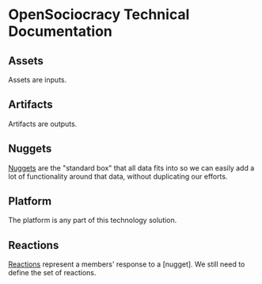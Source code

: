 # OpenSociocracy Technical Documentation

## Assets

Assets are inputs.

## Artifacts

Artifacts are outputs.

## Nuggets

[Nuggets](/technical-docs/nuggets/) are the "standard box" that all data fits into so we can easily add a lot of functionality around that data, without duplicating our efforts.

## Platform

The platform is any part of this technology solution.

## Reactions

[Reactions](/technical-docs/reactions/) represent a members' response to a [nugget]. We still need to define the set of reactions.

